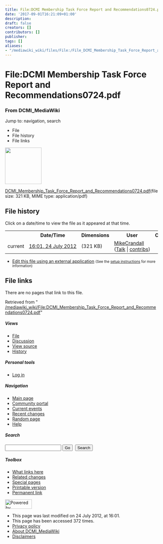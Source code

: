 ```yaml
---
title: File:DCMI Membership Task Force Report and Recommendations0724.pdf - DCMI_MediaWiki
date: '2017-09-01T16:21:09+01:00'
description: 
draft: false
creators: []
contributors: []
publisher: 
tags: []
aliases:
- "/mediawiki_wiki/files/File:/File_DCMI_Membership_Task_Force_Report_and_Recommendations0724.pdf.html"
---
```


<a id="top"></a>
# File:DCMI Membership Task Force Report and Recommendations0724.pdf

### From DCMI\_MediaWiki

Jump to: navigation, search
<!-- start content -->
- File
- File history
- File links

 [<img alt="" src="/skins/common/images/icons/fileicon-pdf.png" width="120" height="120">](/mediawiki_wiki/files/DCMI_Membership_Task_Force_Report_and_Recommendations0724.pdf)

[DCMI\_Membership\_Task\_Force\_Report\_and\_Recommendations0724.pdf](/mediawiki_wiki/files/DCMI_Membership_Task_Force_Report_and_Recommendations0724.pdf)‎(file size: 321 KB, MIME type: application/pdf)

<!-- 
NewPP limit report
Preprocessor node count: 0/1000000
Post-expand include size: 0/2097152 bytes
Template argument size: 0/2097152 bytes
Expensive parser function count: 0/100
-->
## File history

Click on a date/time to view the file as it appeared at that time.

<table class="wikitable filehistory">
  <tr>
    <td></td>
    <th>Date/Time</th>
    <th>Dimensions</th>
    <th>User</th>
    <th>Comment</th>
  </tr>
  <tr>
    <td>current</td>
    <td class="filehistory-selected" style="white-space: nowrap;"><a href="/mediawiki_wiki/files/DCMI_Membership_Task_Force_Report_and_Recommendations0724.pdf">16:01, 24 July 2012</a></td>
    <td> <span style="white-space: nowrap;">(321 KB)</span>
    </td>
    <td>
      <a href="/index.php?title=User:MikeCrandall&amp;action=edit&amp;redlink=1" class="new mw-userlink" title="User:MikeCrandall (page does not exist)">MikeCrandall</a> <span style="white-space: nowrap;"> <span class="mw-usertoollinks">(<a href="/index.php?title=User_talk:MikeCrandall&amp;action=edit&amp;redlink=1" class="new" title="User talk:MikeCrandall (page does not exist)">Talk</a> | <a href="/index.php/Special:Contributions/MikeCrandall" title="Special:Contributions/MikeCrandall">contribs</a>)</span></span>
    </td>
    <td></td>
  </tr>
</table>

  

- [Edit this file using an external application](/index.php?title=File:DCMI_Membership_Task_Force_Report_and_Recommendations0724.pdf&action=edit&externaledit=true&mode=file "File:DCMI Membership Task Force Report and Recommendations0724.pdf") <small>(See the <a href="http://www.mediawiki.org/wiki/Manual:External_editors" class="external text" rel="nofollow">setup instructions</a> for more information)</small>

## File links

There are no pages that link to this file.

Retrieved from " [/mediawiki_wiki/File:DCMI\_Membership\_Task\_Force\_Report\_and\_Recommendations0724.pdf](/mediawiki_wiki/files/File:/File:DCMI_Membership_Task_Force_Report_and_Recommendations0724.pdf.html)"

<!-- end content -->

##### Views

- [File](/mediawiki_wiki/files/File:/File:DCMI_Membership_Task_Force_Report_and_Recommendations0724.pdf.html)
- [Discussion](/index.php?title=File_talk:DCMI_Membership_Task_Force_Report_and_Recommendations0724.pdf&action=edit&redlink=1 "Discussion about the content page [t]")
- [View source](/index.php?title=File:DCMI_Membership_Task_Force_Report_and_Recommendations0724.pdf&action=edit "This page is protected.
You can view its source [e]")
- [History](/index.php?title=File:DCMI_Membership_Task_Force_Report_and_Recommendations0724.pdf&action=history "Past revisions of this page [h]")

##### Personal tools

- [Log in](/index.php?title=Special:UserLogin&returnto=File:DCMI_Membership_Task_Force_Report_and_Recommendations0724.pdf "You are encouraged to log in; however, it is not mandatory [o]")

<script type="text/javascript"> if (window.isMSIE55) fixalpha(); </script>

##### Navigation

- [Main page](/index.php/Main_Page "Visit the main page [z]")
- [Community portal](/index.php/DCMI_MediaWiki:Community_portal "About the project, what you can do, where to find things")
- [Current events](/index.php/DCMI_MediaWiki:Current_events "Find background information on current events")
- [Recent changes](/index.php/Special:RecentChanges "The list of recent changes in the wiki [r]")
- [Random page](/index.php/Special:Random "Load a random page [x]")
- [Help](/index.php/Help:Contents "The place to find out")

##### <label for="searchInput">Search</label>

<form action="/index.php" id="searchform">
				<input type="hidden" name="title" value="Special:Search">
				<input id="searchInput" title="Search DCMI_MediaWiki" accesskey="f" type="search" name="search">
				<input type="submit" name="go" class="searchButton" id="searchGoButton" value="Go" title="Go to a page with this exact name if exists"> 
				<input type="submit" name="fulltext" class="searchButton" id="mw-searchButton" value="Search" title="Search the pages for this text">
			</form>

##### Toolbox

- [What links here](/index.php/Special:WhatLinksHere/File:DCMI_Membership_Task_Force_Report_and_Recommendations0724.pdf "List of all wiki pages that link here [j]")
- [Related changes](/index.php/Special:RecentChangesLinked/File:DCMI_Membership_Task_Force_Report_and_Recommendations0724.pdf "Recent changes in pages linked from this page [k]")
- [Special pages](/index.php/Special:SpecialPages "List of all special pages [q]")
- [Printable version](/index.php?title=File:DCMI_Membership_Task_Force_Report_and_Recommendations0724.pdf&printable=yes "Printable version of this page [p]")
- [Permanent link](/index.php?title=File:DCMI_Membership_Task_Force_Report_and_Recommendations0724.pdf&oldid=3485 "Permanent link to this revision of the page")

<!-- end of the left (by default at least) column -->

 [<img src="/skins/common/images/poweredby_mediawiki_88x31.png" height="31" width="88" alt="Powered by MediaWiki">](http://www.mediawiki.org/)

- This page was last modified on 24 July 2012, at 16:01.
- This page has been accessed 372 times.
- [Privacy policy](/index.php/DCMI_MediaWiki:Privacy_policy "DCMI MediaWiki:Privacy policy")
- [About DCMI\_MediaWiki](/index.php/DCMI_MediaWiki:About "DCMI MediaWiki:About")
- [Disclaimers](/index.php/DCMI_MediaWiki:General_disclaimer "DCMI MediaWiki:General disclaimer")

<script>if (window.runOnloadHook) runOnloadHook();</script><!-- Served in 0.449 secs. -->
